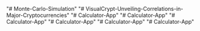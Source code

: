 "# Monte-Carlo-Simulation" 
"# VisualCrypt-Unveiling-Correlations-in-Major-Cryptocurrencies" 
"# Calculator-App" 
"# Calculator-App" 
"# Calculator-App" 
"# Calculator-App" 
"# Calculator-App" 
"# Calculator-App" 
